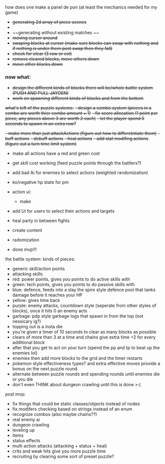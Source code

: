 how does one make a panel de pon (at least the mechanics needed for my game)
- ~~generating 2d array of piece scenes~~
- 
- ~~generating without existing matches ~~
- ~~moving cursor around~~
- ~~swaping blocks at cursor (make sure blocks can swap with nothing and if nothing is under them post swap then they fall)~~
- ~~check for clear (3 row or col)~~
- ~~remove cleared blocks, move others down~~
- ~~move other blocks down~~

### now what:
- ~~design the different kinds of blocks there will be/whole battle system (PUSH AND PULL JAYDEN)~~
- ~~work on spawning different kinds of blocks and from the bottom~~ 

~~what's left of the puzzle systems:~~
~~- design a combo system (pieces in a combo are worth thier combo amount + 1)~~
~~- fix score allocation (1 point per piece, any pieces above 3 are worth 2 each)~~
~~- let the player spend 5 seconds to spawn in an extra row?~~


~~- make more than just attackActions (figure out how to differetntiate them)~~
	~~- buff actions~~
	~~- debuff actions~~
	~~- heal actions~~
~~- add stat modifing actions (figure out a turn time limit system)~~

- make all actions have a red and green cost
- get skill cost working (feed puzzle points through the battlers?)
- add bad Ai for enemies to select actions (weighted randomization)
- ko/negative hp state for pm



- action ui:
	- make
- add Ui for users to select their actions and targets
- heal party in between fights
- create content
- radomization
- done mvp!!!

the battle system:
kinds of pieces:
- generic skill/action points
- attacking skills
- red: power points, gives you points to do active skills with 
- green: tech points, gives you points to do passive skills with 
- blue: defence, feeds into a slay the spire style defence pool that tanks damage before it reaches your HP
- yellow: gives time back
- purple: enemy attacks, countdown style (seperate from other styles of blocks), once it hits 0 an enemy acts
- garbage: pdp style garbage logs that spawn in from the top (not nessicary ig?)
- topping out is a insta die
- you're given a timer of 10 seconds to clear as many blocks as possible
- clears of more than 3 at a time and chains give extra time +2 for every additional block
- after that you get to act on your turn (spend the pp and tp to beat up the enemies lol) 
- enemies then add more blocks to the grid and the timer restarts
- pokemon style effectiveness types? and extra effective moves provide a bonus on the next puzzle round
- alternate between puzzle rounds and spending rounds until enemies die or you die
- don't even THINK about dungeon crawling until this is done >:(

post mvp:
- fix things that could be static classes/objects instead of nodes
- fix modifers checking based on strings instead of an enum
- recognize combos (also maybe chains??)
- real enemy ai
- dungeon crawling
- leveling up
- items
- status effects
- multi action attacks (attacking + status + heal)
- crits and weak hits give you more puzzle time
- recruiting by clearing some sort of preset puzzle?
